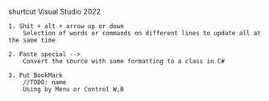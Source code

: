 shurtcut Visual Studio 2022

	1. Shit + alt + arrow up or down 
		Selection of words or commands on different lines to update all at the same time
		
	2. Paste special --> 
		Convert the source with some formatting to a class in C#
		
	3. Put BookMark 
		//TODO: name
		Using by Menu or Control W,B
		
		
